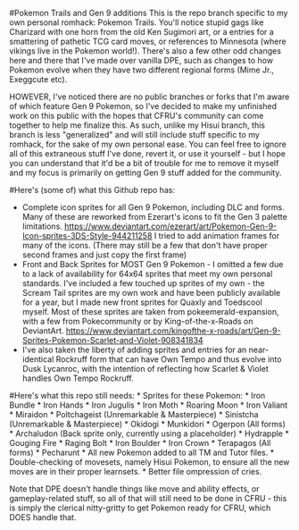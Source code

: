 #Pokemon Trails and Gen 9 additions
This is the repo branch specific to my own personal romhack: Pokemon Trails. You'll notice stupid gags like Charizard with one horn from the old Ken Sugimori art, or a entries for a smattering of pathetic TCG card moves, or references to Minnesota (where vikings live in the Pokemon world!). There's also a few other odd changes here and there that I've made over vanilla DPE, such as changes to how Pokemon evolve when they have two different regional forms (Mime Jr., Exeggcute etc).

HOWEVER, I've noticed there are no public branches or forks that I'm aware of which feature Gen 9 Pokemon, so I've decided to make my unfinished work on this public with the hopes that CFRU's community can come together to help me finalize this. As such, unlike my Hisui branch, this branch is less "generalized" and will still include stuff specific to my romhack, for the sake of my own personal ease. You can feel free to ignore all of this extraneous stuff I've done, revert it, or use it yourself - but I hope you can understand that it'd be a bit of trouble for me to remove it myself and my focus is primarily on getting Gen 9 stuff added for the community.

#Here's (some of) what this Github repo has:

* Complete icon sprites for all Gen 9 Pokemon, including DLC and forms. Many of these are reworked from Ezerart's icons to fit the Gen 3 palette limitations. https://www.deviantart.com/ezerart/art/Pokemon-Gen-9-Icon-sprites-3DS-Style-944211258 I tried to add animation frames for many of the icons. (There may still be a few that don't have proper second frames and just copy the first frame)
* Front and Back Sprites for MOST Gen 9 Pokemon - I omitted a few due to a lack of availability for 64x64 sprites that meet my own personal standards. I've included a few touched up sprites of my own - the Scream Tail sprites are my own work and have been publicly available for a year, but I made new front sprites for Quaxly and Toedscool myself. Most of these sprites are taken from pokeemerald-expansion, with a few from Pokecommunity or by King-of-the-x-Roads on DeviantArt. https://www.deviantart.com/kingofthe-x-roads/art/Gen-9-Sprites-Pokemon-Scarlet-and-Violet-908341834
* I've also taken the liberty of adding sprites and entries for an near-identical Rockruff form that can have Own Tempo and thus evolve into Dusk Lycanroc, with the intention of reflecting how Scarlet & Violet handles Own Tempo Rockruff.

#Here's what this repo still needs:
	* Sprites for these Pokemon:
		* Iron Bundle
		* Iron Hands
		* Iron Jugulis
		* Iron Moth
		* Roaring Moon
		* Iron Valiant
		* Miraidon
		* Poltchageist (Unremarkable & Masterpiece)
		* Sinistcha (Unremarkable & Masterpiece)
		* Okidogi
		* Munkidori
		* Ogerpon (All forms)
		* Archaludon (Back sprite only, currently using a placeholder)
		* Hydrapple
		* Gouging Fire
		* Raging Bolt
		* Iron Boulder
		* Iron Crown
		* Terapagos (All forms)
		* Pecharunt
	* All new Pokemon added to all TM and Tutor files.
	* Double-checking of movesets, namely Hisui Pokemon, to ensure all the new moves are in their proper learnsets.
	* Better file ompression of cries.
	
	
Note that DPE doesn't handle things like move and ability effects, or gameplay-related stuff, so all of that will still need to be done in CFRU - this is simply the clerical nitty-gritty to get Pokemon ready for CFRU, which DOES handle that.
